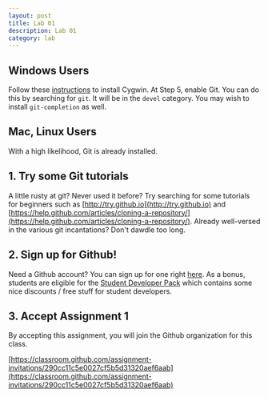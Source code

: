 ```yaml
---
layout: post
title: Lab 01
description: Lab 01
category: lab
---
```


## Windows Users
Follow these [instructions](http://www.cs.rpi.edu/academics/courses/spring16/csci1200/cygwin.php) to install Cygwin.
At Step 5, enable Git.
You can do this by searching for `git`.  It will be in the `devel` category.
You may wish to install `git-completion` as well.

## Mac, Linux Users
With a high likelihood, Git is already installed.

## 1. Try some Git tutorials
A little rusty at git?  Never used it before?  Try searching for some tutorials for beginners such as
[http://try.github.io](http://try.github.io) and
[https://help.github.com/articles/cloning-a-repository/](https://help.github.com/articles/cloning-a-repository/).
Already well-versed in the various git incantations?  Don't dawdle too long.

## 2. Sign up for Github!
Need a Github account?  You can sign up for one right
[here](https://github.com/join?source=header).
As a bonus, students are eligible for the [Student Developer Pack](https://education.github.com/pack) which contains some nice discounts / free stuff for student developers.

## 3. Accept Assignment 1
By accepting this assignment, you will join the Github organization for this class.

[https://classroom.github.com/assignment-invitations/290cc11c5e0027cf5b5d31320aef6aab](https://classroom.github.com/assignment-invitations/290cc11c5e0027cf5b5d31320aef6aab)
